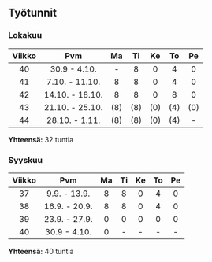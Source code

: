 ## Työtunnit

### Lokakuu

|Viikko|Pvm|Ma|Ti|Ke|To|Pe|
|:-:|:-:|:-:|:-:|:-:|:-:|:-:|
|40|30.9 - 4.10.|-|8|0|4|0|
|41|7.10. - 11.10.|8|8|0|4|0|
|42|14.10. - 18.10.|8|8|0|8|0|
|43|21.10. - 25.10.|(8)|(8)|(0)|(4)|(0)|
|44|28.10. - 1.11.|(8)|(8)|(0)|(4)|-|

**Yhteensä:**
32 tuntia

### Syyskuu

|Viikko|Pvm|Ma|Ti|Ke|To|Pe|
|:-:|:-:|:-:|:-:|:-:|:-:|:-:|
|37|9.9. - 13.9.|8|8|0|4|0|
|38|16.9. - 20.9.|8|8|0|4|0|
|39|23.9. - 27.9.|0|0|0|0|0|
|40|30.9 - 4.10.|0|-|-|-|-|

**Yhteensä:**
40 tuntia
